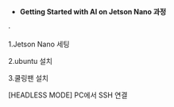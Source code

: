 + <b>Getting Started with AI on Jetson Nano 과정</b>


<span>&#183;</span>

1.Jetson Nano  세팅



2.ubuntu 설치



3.쿨링팬 설치










[HEADLESS MODE] PC에서 SSH 연결
